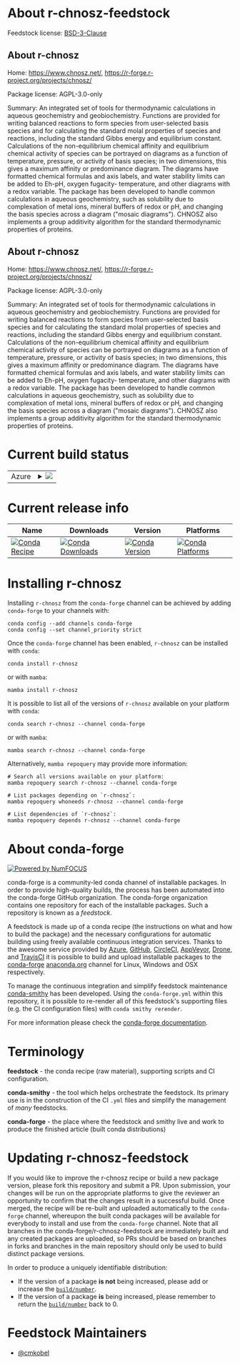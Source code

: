 About r-chnosz-feedstock
========================

Feedstock license: [BSD-3-Clause](https://github.com/conda-forge/r-chnosz-feedstock/blob/main/LICENSE.txt)


About r-chnosz
--------------

Home: https://www.chnosz.net/, https://r-forge.r-project.org/projects/chnosz/

Package license: AGPL-3.0-only

Summary: An integrated set of tools for thermodynamic calculations in aqueous geochemistry and geobiochemistry. Functions are provided for writing balanced reactions to form species from user-selected basis species and for calculating the standard molal properties of species and reactions, including the standard Gibbs energy and equilibrium constant. Calculations of the non-equilibrium chemical affinity and equilibrium chemical activity of species can be portrayed on diagrams as a function of temperature, pressure, or activity of basis species; in two dimensions, this gives a maximum affinity or predominance diagram. The diagrams have formatted chemical formulas and axis labels, and water stability limits can be added to Eh-pH, oxygen fugacity- temperature, and other diagrams with a redox variable. The package has been developed to handle common calculations in aqueous geochemistry, such as solubility due to complexation of metal ions, mineral buffers of redox or pH, and changing the basis species across a diagram ("mosaic diagrams"). CHNOSZ also implements a group additivity algorithm for the standard thermodynamic properties of proteins.

About r-chnosz
--------------

Home: https://www.chnosz.net/, https://r-forge.r-project.org/projects/chnosz/

Package license: AGPL-3.0-only

Summary: An integrated set of tools for thermodynamic calculations in aqueous geochemistry and geobiochemistry. Functions are provided for writing balanced reactions to form species from user-selected basis species and for calculating the standard molal properties of species and reactions, including the standard Gibbs energy and equilibrium constant. Calculations of the non-equilibrium chemical affinity and equilibrium chemical activity of species can be portrayed on diagrams as a function of temperature, pressure, or activity of basis species; in two dimensions, this gives a maximum affinity or predominance diagram. The diagrams have formatted chemical formulas and axis labels, and water stability limits can be added to Eh-pH, oxygen fugacity- temperature, and other diagrams with a redox variable. The package has been developed to handle common calculations in aqueous geochemistry, such as solubility due to complexation of metal ions, mineral buffers of redox or pH, and changing the basis species across a diagram ("mosaic diagrams"). CHNOSZ also implements a group additivity algorithm for the standard thermodynamic properties of proteins.

Current build status
====================


<table>
    
  <tr>
    <td>Azure</td>
    <td>
      <details>
        <summary>
          <a href="https://dev.azure.com/conda-forge/feedstock-builds/_build/latest?definitionId=22264&branchName=main">
            <img src="https://dev.azure.com/conda-forge/feedstock-builds/_apis/build/status/r-chnosz-feedstock?branchName=main">
          </a>
        </summary>
        <table>
          <thead><tr><th>Variant</th><th>Status</th></tr></thead>
          <tbody><tr>
              <td>linux_64_r_base4.2</td>
              <td>
                <a href="https://dev.azure.com/conda-forge/feedstock-builds/_build/latest?definitionId=22264&branchName=main">
                  <img src="https://dev.azure.com/conda-forge/feedstock-builds/_apis/build/status/r-chnosz-feedstock?branchName=main&jobName=linux&configuration=linux%20linux_64_r_base4.2" alt="variant">
                </a>
              </td>
            </tr><tr>
              <td>linux_64_r_base4.3</td>
              <td>
                <a href="https://dev.azure.com/conda-forge/feedstock-builds/_build/latest?definitionId=22264&branchName=main">
                  <img src="https://dev.azure.com/conda-forge/feedstock-builds/_apis/build/status/r-chnosz-feedstock?branchName=main&jobName=linux&configuration=linux%20linux_64_r_base4.3" alt="variant">
                </a>
              </td>
            </tr><tr>
              <td>osx_64_r_base4.2</td>
              <td>
                <a href="https://dev.azure.com/conda-forge/feedstock-builds/_build/latest?definitionId=22264&branchName=main">
                  <img src="https://dev.azure.com/conda-forge/feedstock-builds/_apis/build/status/r-chnosz-feedstock?branchName=main&jobName=osx&configuration=osx%20osx_64_r_base4.2" alt="variant">
                </a>
              </td>
            </tr><tr>
              <td>osx_64_r_base4.3</td>
              <td>
                <a href="https://dev.azure.com/conda-forge/feedstock-builds/_build/latest?definitionId=22264&branchName=main">
                  <img src="https://dev.azure.com/conda-forge/feedstock-builds/_apis/build/status/r-chnosz-feedstock?branchName=main&jobName=osx&configuration=osx%20osx_64_r_base4.3" alt="variant">
                </a>
              </td>
            </tr><tr>
              <td>win_64</td>
              <td>
                <a href="https://dev.azure.com/conda-forge/feedstock-builds/_build/latest?definitionId=22264&branchName=main">
                  <img src="https://dev.azure.com/conda-forge/feedstock-builds/_apis/build/status/r-chnosz-feedstock?branchName=main&jobName=win&configuration=win%20win_64_" alt="variant">
                </a>
              </td>
            </tr>
          </tbody>
        </table>
      </details>
    </td>
  </tr>
</table>

Current release info
====================

| Name | Downloads | Version | Platforms |
| --- | --- | --- | --- |
| [![Conda Recipe](https://img.shields.io/badge/recipe-r--chnosz-green.svg)](https://anaconda.org/conda-forge/r-chnosz) | [![Conda Downloads](https://img.shields.io/conda/dn/conda-forge/r-chnosz.svg)](https://anaconda.org/conda-forge/r-chnosz) | [![Conda Version](https://img.shields.io/conda/vn/conda-forge/r-chnosz.svg)](https://anaconda.org/conda-forge/r-chnosz) | [![Conda Platforms](https://img.shields.io/conda/pn/conda-forge/r-chnosz.svg)](https://anaconda.org/conda-forge/r-chnosz) |

Installing r-chnosz
===================

Installing `r-chnosz` from the `conda-forge` channel can be achieved by adding `conda-forge` to your channels with:

```
conda config --add channels conda-forge
conda config --set channel_priority strict
```

Once the `conda-forge` channel has been enabled, `r-chnosz` can be installed with `conda`:

```
conda install r-chnosz
```

or with `mamba`:

```
mamba install r-chnosz
```

It is possible to list all of the versions of `r-chnosz` available on your platform with `conda`:

```
conda search r-chnosz --channel conda-forge
```

or with `mamba`:

```
mamba search r-chnosz --channel conda-forge
```

Alternatively, `mamba repoquery` may provide more information:

```
# Search all versions available on your platform:
mamba repoquery search r-chnosz --channel conda-forge

# List packages depending on `r-chnosz`:
mamba repoquery whoneeds r-chnosz --channel conda-forge

# List dependencies of `r-chnosz`:
mamba repoquery depends r-chnosz --channel conda-forge
```


About conda-forge
=================

[![Powered by
NumFOCUS](https://img.shields.io/badge/powered%20by-NumFOCUS-orange.svg?style=flat&colorA=E1523D&colorB=007D8A)](https://numfocus.org)

conda-forge is a community-led conda channel of installable packages.
In order to provide high-quality builds, the process has been automated into the
conda-forge GitHub organization. The conda-forge organization contains one repository
for each of the installable packages. Such a repository is known as a *feedstock*.

A feedstock is made up of a conda recipe (the instructions on what and how to build
the package) and the necessary configurations for automatic building using freely
available continuous integration services. Thanks to the awesome service provided by
[Azure](https://azure.microsoft.com/en-us/services/devops/), [GitHub](https://github.com/),
[CircleCI](https://circleci.com/), [AppVeyor](https://www.appveyor.com/),
[Drone](https://cloud.drone.io/welcome), and [TravisCI](https://travis-ci.com/)
it is possible to build and upload installable packages to the
[conda-forge](https://anaconda.org/conda-forge) [anaconda.org](https://anaconda.org/)
channel for Linux, Windows and OSX respectively.

To manage the continuous integration and simplify feedstock maintenance
[conda-smithy](https://github.com/conda-forge/conda-smithy) has been developed.
Using the ``conda-forge.yml`` within this repository, it is possible to re-render all of
this feedstock's supporting files (e.g. the CI configuration files) with ``conda smithy rerender``.

For more information please check the [conda-forge documentation](https://conda-forge.org/docs/).

Terminology
===========

**feedstock** - the conda recipe (raw material), supporting scripts and CI configuration.

**conda-smithy** - the tool which helps orchestrate the feedstock.
                   Its primary use is in the construction of the CI ``.yml`` files
                   and simplify the management of *many* feedstocks.

**conda-forge** - the place where the feedstock and smithy live and work to
                  produce the finished article (built conda distributions)


Updating r-chnosz-feedstock
===========================

If you would like to improve the r-chnosz recipe or build a new
package version, please fork this repository and submit a PR. Upon submission,
your changes will be run on the appropriate platforms to give the reviewer an
opportunity to confirm that the changes result in a successful build. Once
merged, the recipe will be re-built and uploaded automatically to the
`conda-forge` channel, whereupon the built conda packages will be available for
everybody to install and use from the `conda-forge` channel.
Note that all branches in the conda-forge/r-chnosz-feedstock are
immediately built and any created packages are uploaded, so PRs should be based
on branches in forks and branches in the main repository should only be used to
build distinct package versions.

In order to produce a uniquely identifiable distribution:
 * If the version of a package **is not** being increased, please add or increase
   the [``build/number``](https://docs.conda.io/projects/conda-build/en/latest/resources/define-metadata.html#build-number-and-string).
 * If the version of a package **is** being increased, please remember to return
   the [``build/number``](https://docs.conda.io/projects/conda-build/en/latest/resources/define-metadata.html#build-number-and-string)
   back to 0.

Feedstock Maintainers
=====================

* [@cmkobel](https://github.com/cmkobel/)

